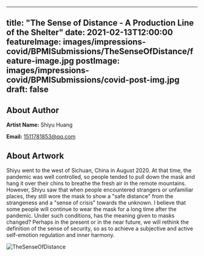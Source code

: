 
---
title: "The Sense of Distance - A Production Line of the Shelter"
date: 2021-02-13T12:00:00
featureImage: images/impressions-covid/BPMISubmissions/TheSenseOfDistance/feature-image.jpg
postImage: images/impressions-covid/BPMISubmissions/covid-post-img.jpg
draft: false
---

## About Author

**Artist Name:** Shiyu Huang

**Email:** 1511781853@qq.com

## About Artwork
Shiyu went to the west of Sichuan, China in August 2020. At that time, the pandemic was well controlled, so people tended to pull down the mask and hang it over their chins to breathe the fresh air in the remote mountains. However, Shiyu saw that when people encountered strangers or unfamiliar places, they still wore the mask to show a "safe distance" from the strangeness and a "sense of crisis" towards the unknown. I believe that some people will continue to wear the mask for a long time after the pandemic. Under such conditions, has the meaning given to masks changed? Perhaps in the present or in the near future, we will rethink the definition of the sense of security, so as to achieve a subjective and active self-emotion regulation and inner harmony.

![TheSenseOfDistance](../../images/impressions-covid/BPMISubmissions/TheSenseOfDistance/TheSenseOfDistance.jpg)
